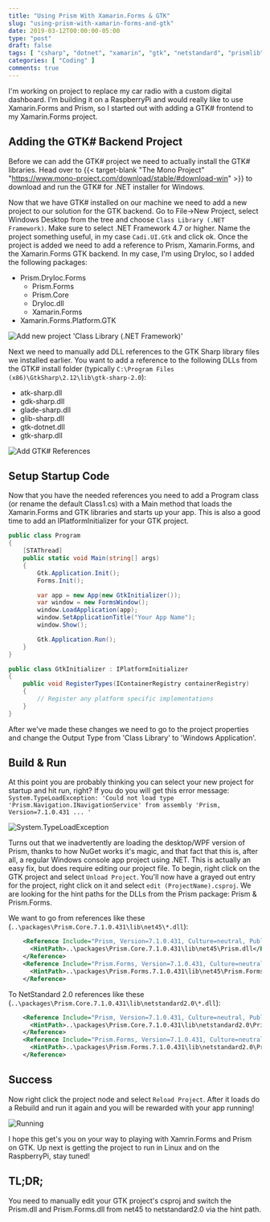 ```yaml
---
title: "Using Prism With Xamarin.Forms & GTK"
slug: "using-prism-with-xamarin-forms-and-gtk"
date: 2019-03-12T00:00:00-05:00
type: "post"
draft: false
tags: [ "csharp", "dotnet", "xamarin", "gtk", "netstandard", "prismlib" ]
categories: [ "Coding" ]
comments: true
---
```


I'm working on project to replace my car radio with a custom digital dashboard. I'm building it on a RaspberryPi and would really like to use Xamarin.Forms and Prism, so I started out with adding a GTK# frontend to my Xamarin.Forms project.

## Adding the GTK# Backend Project

Before we can add the GTK# project we need to actually install the GTK# libraries. Head over to {{< target-blank "The Mono Project" "https://www.mono-project.com/download/stable/#download-win" >}} to download and run the GTK# for .NET installer for Windows.

Now that we have GTK# installed on our machine we need to add a new project to our solution for the GTK backend. Go to File->New Project, select Windows Desktop from the tree and choose `Class Library (.NET Framework)`. Make sure to select .NET Framework 4.7 or higher. Name the project something useful, in my case `Cadi.UI.Gtk` and click ok. Once the project is added we need to add a reference to Prism, Xamarin.Forms, and the Xamarin.Forms GTK backend. In my case, I'm using DryIoc, so I added the following packages:

* Prism.DryIoc.Forms
  * Prism.Forms
  * Prism.Core
  * DryIoc.dll
  * Xamarin.Forms
* Xamarin.Forms.Platform.GTK

<!-- <img class="img-thumbnail  pull-left" src="AddClassLibraryProject.png" alt="Add new project 'Class Library (.NET Framework)'" width="300" /> -->
![Add new project 'Class Library (.NET Framework)'](AddClassLibraryProject.png)

Next we need to manually add DLL references to the GTK Sharp library files we installed earlier. You want to add a reference to the following DLLs from the GTK# install folder (typically `C:\Program Files (x86)\GtkSharp\2.12\lib\gtk-sharp-2.0`):

* atk-sharp.dll
* gdk-sharp.dll
* glade-sharp.dll
* glib-sharp.dll
* gtk-dotnet.dll
* gtk-sharp.dll

<!-- <img class="img-thumbnail  pull-right" src="AddGtkReferences.png" alt="Add GTK# References" width="300" /> -->

![Add GTK# References](AddGtkReferences.png)

## Setup Startup Code

Now that you have the needed references you need to add a Program class (or rename the default Class1.cs) with a Main method that loads the Xamarin.Forms and GTK libraries and starts up your app. This is also a good time to add an IPlatformInitializer for your GTK project.

```csharp
public class Program
{
    [STAThread]
    public static void Main(string[] args)
    {
        Gtk.Application.Init();
        Forms.Init();

        var app = new App(new GtkInitializer());
        var window = new FormsWindow();
        window.LoadApplication(app);
        window.SetApplicationTitle("Your App Name");
        window.Show();

        Gtk.Application.Run();
    }
}

public class GtkInitializer : IPlatformInitializer
{
    public void RegisterTypes(IContainerRegistry containerRegistry)
    {
        // Register any platform specific implementations
    }
}
```

After we've made these changes we need to go to the project properties and change the Output Type from 'Class Library' to 'Windows Application'.

## Build & Run

At this point you are probably thinking you can select your new project for startup and hit run, right? If you do you will get this error message: `System.TypeLoadException: 'Could not load type 'Prism.Navigation.INavigationService' from assembly 'Prism, Version=7.1.0.431 ... '`

![System.TypeLoadException](TypeLoadException.png)

Turns out that we inadvertently are loading the desktop/WPF version of Prism, thanks to how NuGet works it's magic, and that fact that this is, after all, a regular Windows console app project using .NET. This is actually an easy fix, but does require editing our project file. To begin, right click on the GTK project and select `Unload Project`. You'll now have a grayed out entry for the project, right click on it and select `edit (ProjectName).csproj`. We are looking for the hint paths for the DLLs from the Prism package: Prism & Prism.Forms. 

We want to go from references like these (`..\packages\Prism.Core.7.1.0.431\lib\net45\*.dll`):

```xml
    <Reference Include="Prism, Version=7.1.0.431, Culture=neutral, PublicKeyToken=40ee6c3a2184dc59, processorArchitecture=MSIL">
      <HintPath>..\packages\Prism.Core.7.1.0.431\lib\net45\Prism.dll</HintPath>
    </Reference>
    <Reference Include="Prism.Forms, Version=7.1.0.431, Culture=neutral, processorArchitecture=MSIL">
      <HintPath>..\packages\Prism.Forms.7.1.0.431\lib\net45\Prism.Forms.dll</HintPath>
    </Reference>
```

To NetStandard 2.0 references like these (`..\packages\Prism.Core.7.1.0.431\lib\netstandard2.0\*.dll`):

```xml
    <Reference Include="Prism, Version=7.1.0.431, Culture=neutral, PublicKeyToken=40ee6c3a2184dc59, processorArchitecture=MSIL">
      <HintPath>..\packages\Prism.Core.7.1.0.431\lib\netstandard2.0\Prism.dll</HintPath>
    </Reference>
    <Reference Include="Prism.Forms, Version=7.1.0.431, Culture=neutral, processorArchitecture=MSIL">
      <HintPath>..\packages\Prism.Forms.7.1.0.431\lib\netstandard2.0\Prism.Forms.dll</HintPath>
    </Reference>
```

## Success

Now right click the project node and select `Reload Project`. After it loads do a Rebuild and run it again and you will be rewarded with your app running!

![Running](RunningScreen.png)

I hope this get's you on your way to playing with Xamrin.Forms and Prism on GTK. Up next is getting the project to run in Linux and on the RaspberryPi, stay tuned!

## TL;DR;

You need to manually edit your GTK project's csproj and switch the Prism.dll and Prism.Forms.dll from net45 to netstandard2.0 via the hint path.
